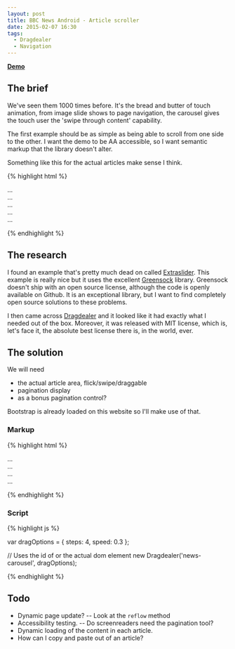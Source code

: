 ```yaml
---
layout: post
title: BBC News Android - Article scroller
date: 2015-02-07 16:30
tags:
  - Dragdealer
  - Navigation
---
```


[**Demo**](demos/bbc-news-article-scroller.html)

## The brief
We've seen them 1000 times before. It's the bread and butter of touch animation, from image
slide shows to page navigation, the carousel gives the touch user the 'swipe through content'
capability.

The first example should be as simple as being able to scroll from one side to the other. I want
the demo to be AA accessible, so I want semantic markup that the library doesn't alter.

Something like this for the actual articles make sense I think.

{% highlight html %}

<section class="container">
    <article class="page">...</article>
    <article class="page">...</article>
    <article class="page">...</article>
    <article class="page">...</article>
    <article class="page">...</article>
</section>

{% endhighlight %}

## The research

I found an example that's pretty much dead on called [Extraslider](http://slider.extralagence.com). This example is really nice but it uses the excellent [Greensock](http://greensock.com/) library.
Greensock doesn't ship with an open source license, although the code is openly available on Github.
It is an exceptional library, but I want to find completely open source solutions to these problems.

I then came across [Dragdealer](http://skidding.github.io/dragdealer/) and it looked like it
had exactly what I needed out of the box. Moreover, it was released with MIT license, which is,
let's face it, the absolute best license there is, in the world, ever.

## The solution

We will need

- the actual article area, flick/swipe/draggable
- pagination display
 - as a bonus pagination control?

Bootstrap is already loaded on this website so I'll make use of that.

### Markup

{% highlight html %}

<!-- The news-carousel is like the `view frame` -->
<section id="news-carousel">
    <!-- The handle is the `container` for the items and is necessary to hold the width value
    of the articles combined, a value used by Dragdealer -->
    <div class="handle">
        <article id="slide-1" class="slide news">...</article>
        <article id="slide-2" class="slide news">...</article>
        <article id="slide-3" class="slide news">...</article>
        <article id="slide-4" class="slide news">...</article>
    </div>
</section>

{% endhighlight %}

### Script

{% highlight js %}

var dragOptions = {
    steps: 4,
    speed: 0.3
};

// Uses the id of or the actual dom element
new Dragdealer('news-carousel', dragOptions);

{% endhighlight %}

## Todo

- Dynamic page update?
-- Look at the `reflow` method
- Accessibility testing.
-- Do screenreaders need the pagination tool?
- Dynamic loading of the content in each article.
- How can I copy and paste out of an article?
